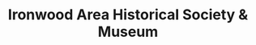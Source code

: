 ---
layout: repo
title: "Ironwood Area Historical Society & Museum"
id: 4146
permalink: repos/4146/
---